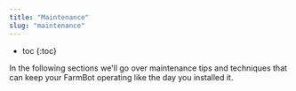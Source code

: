 ```yaml
---
title: "Maintenance"
slug: "maintenance"
---
```


* toc
{:toc}

In the following sections we'll go over maintenance tips and techniques that can keep your FarmBot operating like the day you installed it.
